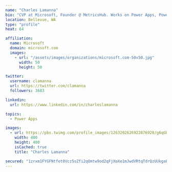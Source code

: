 ```yaml
---
name: "Charles Lamanna"
bio: "CVP at Microsoft, Founder @ MetricsHub. Works on Power Apps, Power Automate, Power Virtual Agent, Common Data Service and Dynamics 365."
location: Bellevue, WA
type: "profile"
heat: 64

affiliation:
  name: Microsoft
  domain: microsoft.com
  images:
    - url: "/assets/images/organizations/microsoft.com-50x50.jpg"
      width: 50
      height: 50

twitter:
  username: clamanna
  url: https://twitter.com/clamanna
  followers: 3683

linkedin:
  url: https://www.linkedin.com/in/charleslamanna

topics:
  - Power Apps

images:
  - url: https://pbs.twimg.com/profile_images/1263202626922876928/g6qGbHZ-_400x400.jpg
    width: 400
    height: 400
    isCached: true
    title: "Charles Lamanna"

secured: "1zrxm1FYGFNtfet0Vcz5sZfi2qOmtw9od2qFjXoXe1mJwdVRtqTdrQzUUkgaLitMm9nd/hNJBwOMgEBmkU5s910kwz5VbyodOcqcYj8RBIMPDoYAhBT77QeNnzI7QW3SQkqh+wz2arCxsKJZjWfF5HptCq8XQtFGkRkwIbGFfMNqvRpc0ytrXMT0nSk3YCkNIdaDD4lV2pYFo/grWHSisW1Yp2PRaozz+07e7cnad2W0CZaApdjlHlQIkMnRKW0Fb/2vxRwuhhmEA2KF45qh+X2LUDKE6fVgb7K379UA9bmJOvtbKARXonel80GmIMbhTGBazC0I/tPhr6mJkbtohyq7mMYYsju/09Qgh4yCIt+ULWd1epRC6Pto+vvlNVII5EIdytP/lnJNw4aiL1kJ767nblw3yJaHEaZji71tL3Q=;9aal671JoOkb7P0uJ44C5Q=="
---
```


